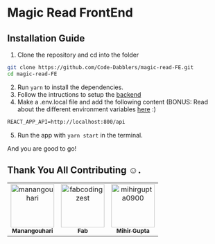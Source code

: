 # Magic Read FrontEnd

## Installation Guide

1. Clone the repository and cd into the folder

```bash
git clone https://github.com/Code-Dabblers/magic-read-FE.git
cd magic-read-FE
```

2. Run `yarn` to install the dependencies.
3. Follow the intructions to setup the [backend](https://github.com/Code-Dabblers/MagicReads_BE/blob/main/README.md#getting-started)
4. Make a .env.local file and add the following content (BONUS: Read about the different environment variables [here](https://create-react-app.dev/docs/adding-custom-environment-variables/) :)

```txt
REACT_APP_API=http://localhost:800/api
```

5. Run the app with `yarn start` in the terminal.

And you are good to go!

## Thank You All Contributing :relaxed:.

<!-- readme: contributors -start --> 
<table>
<tr>
    <td align="center">
        <a href="https://github.com/manangouhari">
            <img src="https://avatars3.githubusercontent.com/u/31039184?v=4" width="100;" alt="manangouhari"/>
            <br />
            <sub><b>Manangouhari</b></sub>
        </a>
    </td>
    <td align="center">
        <a href="https://github.com/fabcodingzest">
            <img src="https://avatars1.githubusercontent.com/u/48706652?v=4" width="100;" alt="fabcodingzest"/>
            <br />
            <sub><b>Fab</b></sub>
        </a>
    </td>
    <td align="center">
        <a href="https://github.com/mihirgupta0900">
            <img src="https://avatars0.githubusercontent.com/u/37367148?v=4" width="100;" alt="mihirgupta0900"/>
            <br />
            <sub><b>Mihir Gupta</b></sub>
        </a>
    </td></tr>
</table>
<!-- readme: contributors -end -->

